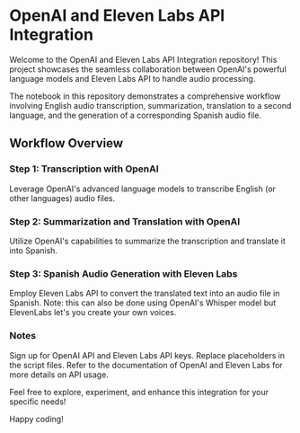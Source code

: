 # OpenAI and Eleven Labs API Integration

Welcome to the OpenAI and Eleven Labs API Integration repository! This project showcases the seamless collaboration between OpenAI's powerful language models and Eleven Labs API to handle audio processing. 

The notebook in this repository demonstrates a comprehensive workflow involving English audio transcription, summarization, translation to a second language, and the generation of a corresponding Spanish audio file.

## Workflow Overview

### Step 1: Transcription with OpenAI
Leverage OpenAI's advanced language models to transcribe English (or other languages) audio files.

### Step 2: Summarization and Translation with OpenAI
Utilize OpenAI's capabilities to summarize the transcription and translate it into Spanish.

### Step 3: Spanish Audio Generation with Eleven Labs
Employ Eleven Labs API to convert the translated text into an audio file in Spanish. 
Note: this can also be done using OpenAI's Whisper model but ElevenLabs let's you create your own voices.

### Notes
Sign up for OpenAI API and Eleven Labs API keys.
Replace placeholders in the script files.
Refer to the documentation of OpenAI and Eleven Labs for more details on API usage.

Feel free to explore, experiment, and enhance this integration for your specific needs!

Happy coding!

